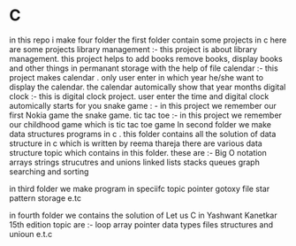 # C
in this repo i make four folder the first folder contain some projects in c
here are some projects
    library management :- this project is about library management. this project helps to add books remove books, display books and other things in permanant storage with the help of file 
    calendar :- this project makes calendar . only user enter in which year he/she want to display the calendar. the calendar automically show that year months
    digital clock :- this is digital clock project. user enter the time and digital clock automically starts for you
    snake game  : - in this project we remember our first Nokia game the snake game.
    tic tac toe :- in this project we remember our childhood game which is tic tac toe game
In second folder we make data structures programs in c . this folder contains all the solution of data structure in c which is written by reema thareja
there are various data structure topic which contains in this folder. these are :- 
    Big O notation
    arrays
    strings
    strucutres and unions
    linked lists
    stacks
    queues
    graph
    searching and sorting

in third folder we make program in speciifc topic
    pointer
    gotoxy
    file
    star pattern
    storage e.tc

in fourth folder we contains the solution of Let us C in Yashwant Kanetkar 15th edition
topic are :- 
    loop
    array 
    pointer 
    data types 
    files
    structures and unioun e.t.c
